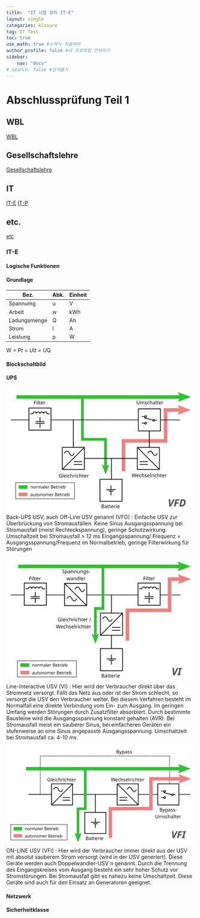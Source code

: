 ```yaml
---
title:  "IT 시험 정리 IT-E"
layout: single
categories: klasure
tag: IT Test
toc: true
use_math: true #수학식 적용여부
author_profile: false #내 프로파일 안보이기
sidebar:
    nav: "docs" 
# search: false #검색불가
---
```


# Abschlussprüfung Teil 1

## WBL
[WBL](https://true85.github.io/klasure/WBL/)
## Gesellschaftslehre
[Gesellschaftslehre](https://true85.github.io/klasure/Gesellschaftslehre/)
## IT
[IT-E](https://true85.github.io/klasure/IT-E/)
[IT-P](https://true85.github.io/klasure/IT-P/)
## etc.
[etc](https://true85.github.io/klasure/etc/)

### IT-E
#### Logische Funktionen

#### Grundlage

|Bez. |Abk. |Einheit|
|---|---|---|
|Spannumg |u |V|
|Arbeit |w |kWh|
|Ladungsmenge |Q |Ah|
|Strom |I |A|
|Leistung |p |W|

W = P*t = U*I*t = U*Q

#### Blockschaltbild

#### UPS
![VFD_Offline_UPS](/assets/images/VFD_Offline_UPS.svg) 
Back-UPS USV, auch Off-Line USV genannt (VFD)
: Einfache USV zur Überbrückung von Stromausfällen. Keine Sinus Ausgangsspannung bei Stromausfall (meist Rechteckspannung), geringe Schutzwirkung.
Umschaltzeit bei Stromausfall > 12 ms
Eingangsspannung/ Frequenz = Ausgangsspannung/Frequenz im Normalbetrieb, geringe Filterwirkung für Störungen

![VI_Line_Interactive](/assets/images/VI_Line_Interactive.svg) 
Line-Interactive USV (VI)
: Hier wird der Verbraucher direkt über das Stromnetz versorgt. Fällt das Netz aus oder ist der Strom schlecht, so versorgt die USV den Verbraucher weiter. Bei diesem Verfahren besteht im Normalfall eine direkte Verbindung vom Ein- zum Ausgang. Im geringen Umfang werden Störungen durch Zusatzfilter absorbiert. Durch bestimmte Bausteine wird die Ausgangsspannung konstant gehalten (AVR). Bei Stromausfall meist ein sauberer Sinus, bei einfacheren Geräten ein stufenweise an eine Sinus angepasste Ausgangsspannung.  Umschaltzeit bei Stromausfall  ca. 4-10 ms.

![VFI_Online](/assets/images/VFI_Online.svg) 
ON-LINE USV (VFI)
: Hier wird der Verbraucher immer direkt aus der USV mit absolut sauberem Strom versorgt (wird in der USV generiert). Diese Geräte werden auch Doppelwandler-USV`n genannt. Durch die Trennung des Eingangskreises vom Ausgang besteht ein sehr hoher Schutz vor Stromstörungen. Bei Stromausfall gibt es nahezu keine Umschaltzeit. Diese Geräte sind auch für den Einsatz an Generatoren geeignet.

#### Netzwerk

#### Sicherheitklasse 


```
```

 